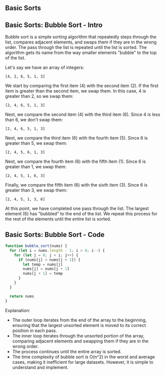 ## Basic Sorts

## Basic Sorts: Bubble Sort - Intro

Bubble sort is a simple sorting algorithm that repeatedly steps through the list, compares adjacent elements, and swaps them if they are in the wrong order. The pass through the list is repeated until the list is sorted. The algorithm gets its name from the way smaller elements "bubble" to the top of the list.

Let's say we have an array of integers:

```plaintext
[4, 2, 6, 5, 1, 3]
```

We start by comparing the first item (4) with the second item (2). If the first item is greater than the second item, we swap them. In this case, 4 is greater than 2, so we swap them:

```plaintext
[2, 4, 6, 5, 1, 3]
```

Next, we compare the second item (4) with the third item (6). Since 4 is less than 6, we don't swap them:

```plaintext
[2, 4, 6, 5, 1, 3]
```

Next, we compare the third item (6) with the fourth item (5). Since 6 is greater than 5, we swap them:

```plaintext
[2, 4, 5, 6, 1, 3]
```

Next, we compare the fourth item (6) with the fifth item (1). Since 6 is greater than 1, we swap them:

```plaintext
[2, 4, 5, 1, 6, 3]
```

Finally, we compare the fifth item (6) with the sixth item (3). Since 6 is greater than 3, we swap them:

```plaintext
[2, 4, 5, 1, 3, 6]
```

At this point, we have completed one pass through the list. The largest element (6) has "bubbled" to the end of the list. We repeat this process for the rest of the elements until the entire list is sorted.

## Basic Sorts: Bubble Sort - Code

```javascript
function bubble_sort(nums) {
  for (let i = nums.length - 1; i > 0; i--) {
    for (let j = 0; j < i; j++) {
      if (nums[j] > nums[j + 1]) {
        let temp = nums[j]
        nums[j] = nums[j + 1]
        nums[j + 1] = temp
      }
    }
  }

  return nums
}
```

Explanation:

- The outer loop iterates from the end of the array to the beginning, ensuring that the largest unsorted element is moved to its correct position in each pass.
- The inner loop iterates through the unsorted portion of the array, comparing adjacent elements and swapping them if they are in the wrong order.
- The process continues until the entire array is sorted.
- The time complexity of bubble sort is O(n^2) in the worst and average cases, making it inefficient for large datasets. However, it is simple to understand and implement.
